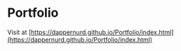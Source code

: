 # Portfolio
 
Visit at [https://dappernurd.github.io/Portfolio/index.html](https://dappernurd.github.io/Portfolio/index.html)
